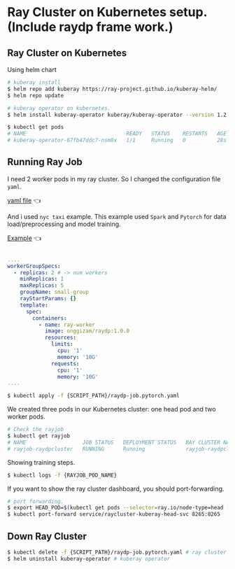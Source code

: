 # Ray Cluster on Kubernetes setup. (Include raydp frame work.)

## Ray Cluster on Kubernetes

Using helm chart

```bash
# kuberay install
$ helm repo add kuberay https://ray-project.github.io/kuberay-helm/
$ helm repo update

# kuberay operator on kubernetes.
$ helm install kuberay-operator kuberay/kuberay-operator --version 1.2.2
```

```bash
$ kubectl get pods
# NAME                                READY   STATUS    RESTARTS   AGE
# kuberay-operator-67fb47ddc7-nsm8x   1/1     Running   0          28s
```

## Running Ray Job

I need 2 worker pods in my ray cluster. So I changed the configuration file `yaml`.

[yaml file](https://github.com/seunggihong/mydocker/blob/main/raydp/raydp-job.pytoch.yaml) 👈

And i used `nyc taxi` example. This example used `Spark` and `Pytorch` for data load/preprocessing and model training.

[Example](https://github.com/oap-project/raydp/blob/master/examples/pytorch_nyctaxi.py) 👈

```yaml

....
workerGroupSpecs:
  - replicas: 2 # -> num workers
    minReplicas: 1
    maxReplicas: 5
    groupName: small-group
    rayStartParams: {}
    template:
      spec:
        containers:
          - name: ray-worker
            image: onggizam/raydp:1.0.0
            resources:
              limits:
                cpu: '1'
                memory: '10G'
              requests:
                cpu: '1'
                memory: '10G'
....
```

```bash
$ kubectl apply -f {SCRIPT_PATH}/raydp-job.pytorch.yaml
```

We created three pods in our Kubernetes cluster: one head pod and two worker pods.

```bash
# Check the rayjob
$ kubectl get rayjob
# NAME                  JOB STATUS   DEPLOYMENT STATUS   RAY CLUSTER NAME                       START TIME             END TIME   AGE
# rayjob-raydpcluster   RUNNING      Running             rayjob-raydpcluster-raycluster-fsnxk   2025-02-05T11:01:00Z              29s
```

Showing training steps.

```bash
$ kubectl logs -f {RAYJOB_POD_NAME}
```

If you want to show the ray cluster dashboard, you should port-forwarding.

```bash
# port forwarding.
$ export HEAD_POD=$(kubectl get pods --selector=ray.io/node-type=head -o custom-columns=POD:metadata.name --no-headers)
$ kubectl port-forward service/raycluster-kuberay-head-svc 8265:8265
```

## Down Ray Cluster

```bash
$ kubectl delete -f {SCRIPT_PATH}/raydp-job.pytorch.yaml # ray cluster / job
$ helm uninstall kuberay-operator # kuberay operator
```
